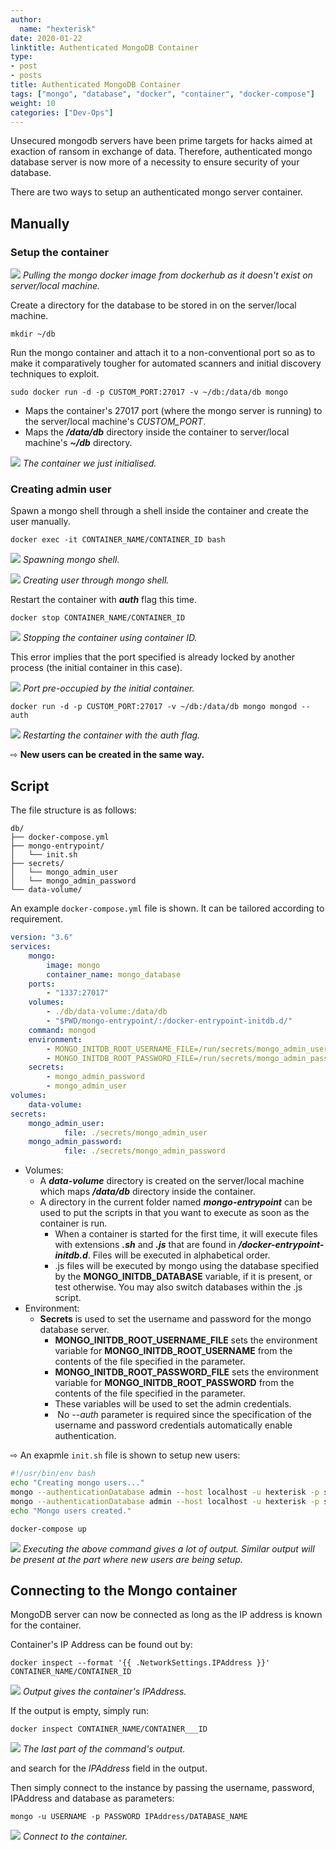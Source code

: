 ```yaml
---
author:
  name: "hexterisk"
date: 2020-01-22
linktitle: Authenticated MongoDB Container
type:
- post
- posts
title: Authenticated MongoDB Container
tags: ["mongo", "database", "docker", "container", "docker-compose"]
weight: 10
categories: ["Dev-Ops"]
---
```


Unsecured mongodb servers have been prime targets for hacks aimed at exaction of ransom in exchange of data. Therefore, authenticated mongo database server is now more of a necessity to ensure security of your database.

There are two ways to setup an authenticated mongo server container.

## Manually

### Setup the container

![](/Authenticated_Mongodb/1_image.png)
_Pulling the mongo docker image from dockerhub as it doesn't exist on server/local machine._

Create a directory for the database to be stored in on the server/local machine.

`mkdir ~/db`

Run the mongo container and attach it to a non-conventional port so as to make it comparatively tougher for automated scanners and initial discovery techniques to exploit.

`sudo docker run -d -p CUSTOM_PORT:27017 -v ~/db:/data/db mongo`

*   Maps the container's 27017 port (where the mongo server is running) to the server/local machine's _CUSTOM\_PORT_.
*   Maps the _**/data/db**_ directory inside the container to server/local machine's _**~/db**_ directory.

![](/Authenticated_Mongodb/2_image.png)
_The container we just initialised._

### Creating admin user

Spawn a mongo shell through a shell inside the container and create the user manually.

`docker exec -it CONTAINER_NAME/CONTAINER_ID bash`

![](/Authenticated_Mongodb/3_image.png)
_Spawning mongo shell._

![](/Authenticated_Mongodb/7_image.png)
_Creating user through mongo shell._

Restart the container with _**auth**_ flag this time.

`docker stop CONTAINER_NAME/CONTAINER_ID`

![](/Authenticated_Mongodb/11_image.png)
_Stopping the container using container ID._

This error implies that the port specified is already locked by another process (the initial container in this case).

![](/Authenticated_Mongodb/8_image.png)
_Port pre-occupied by the initial container._

`docker run -d -p CUSTOM_PORT:27017 -v ~/db:/data/db mongo mongod --auth`

![](/Authenticated_Mongodb/10_image.png)
_Restarting the container with the _auth_ flag._

⇨  **New users can be created in the same way.**

## Script

The file structure is as follows:

    db/
    ├── docker-compose.yml
    ├── mongo-entrypoint/
    │	└── init.sh
    ├── secrets/
    │	└── mongo_admin_user
    │	└── mongo_admin_password
    └── data-volume/


An example `docker-compose.yml` file is shown. It can be tailored according to requirement.

```yaml
version: "3.6"
services:
	mongo:
		image: mongo
		container_name: mongo_database
	ports:
		- "1337:27017"
	volumes:
		- ./db/data-volume:/data/db
		- "$PWD/mongo-entrypoint/:/docker-entrypoint-initdb.d/"
	command: mongod
	environment:
  		- MONGO_INITDB_ROOT_USERNAME_FILE=/run/secrets/mongo_admin_user
  		- MONGO_INITDB_ROOT_PASSWORD_FILE=/run/secrets/mongo_admin_password
	secrets:
  		- mongo_admin_password
  		- mongo_admin_user
volumes:
	data-volume:
secrets:
	mongo_admin_user:
      		file: ./secrets/mongo_admin_user
	mongo_admin_password:
      		file: ./secrets/mongo_admin_password
```

*   Volumes:
    *   A _**data-volume**_ directory is created on the server/local machine which maps _**/data/db**_ directory inside the container.
    *   A directory in the current folder named _**mongo-entrypoint**_ can be used to put the scripts in that you want to execute as soon as the container is run.
        *   When a container is started for the first time, it will execute files with extensions _**.sh**_ and _**.js**_ that are found in _**/docker-entrypoint-initdb.d**_. Files will be executed in alphabetical order.
        *   .js files will be executed by mongo using the database specified by the **MONGO\_INITDB\_DATABASE** variable, if it is present, or test otherwise. You may also switch databases within the .js script.
*   Environment:
    *   **Secrets** is used to set the username and password for the mongo database server.
        *   **MONGO\_INITDB\_ROOT\_USERNAME\_FILE** sets the environment variable for **MONGO\_INITDB\_ROOT\_USERNAME** from the contents of the file specified in the parameter.
        *   **MONGO\_INITDB\_ROOT\_PASSWORD\_FILE** sets the environment variable for **MONGO\_INITDB\_ROOT\_PASSWORD** from the contents of the file specified in the parameter.
        *   These variables will be used to set the admin credentials.
        *    No _\--auth_ parameter is required since the specification of the username and password credentials automatically enable authentication.

⇨  An exapmle `init.sh` file is shown to setup new users:

```bash
#!/usr/bin/env bash
echo "Creating mongo users..."
mongo --authenticationDatabase admin --host localhost -u hexterisk -p strongPassword tac --eval "db.createUser({user: 'normal', pwd: 'normal', roles: [{role: 'readWrite', db: 'tac'}]});"
mongo --authenticationDatabase admin --host localhost -u hexterisk -p strongPassword admin --eval "db.createUser({user: 'admin', pwd: 'pass', roles: [{role: 'userAdminAnyDatabase', db: 'admin'}]});"
echo "Mongo users created."
```

`docker-compose up`

![](/Authenticated_Mongodb/15_image.png)
_Executing the above command gives a lot of output. Similar output will be present at the part where new users are being setup._

## Connecting to the Mongo container

MongoDB server can now be connected as long as the IP address is known for the container.

Container's IP Address can be found out by:

`docker inspect --format '{{ .NetworkSettings.IPAddress }}' CONTAINER_NAME/CONTAINER_ID`

![](/Authenticated_Mongodb/13_image.png)
_Output gives the container's IPAddress._

If the output is empty, simply run:

`docker inspect CONTAINER_NAME/CONTAINER___ID`

![](/Authenticated_Mongodb/14_image.png)
_The last part of the command's output._

and search for the _IPAddress_ field in the output.

Then simply connect to the instance by passing the username, password, IPAddress and database as parameters:

`mongo -u USERNAME -p PASSWORD IPAddress/DATABASE_NAME`

![](/Authenticated_Mongodb/12_image.png)
_Connect to the container._
